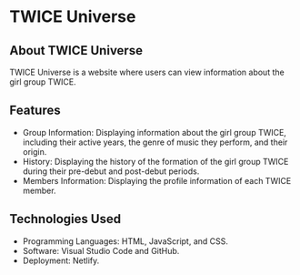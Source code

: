 # TWICE Universe

## About TWICE Universe

TWICE Universe is a website where users can view information about the girl group TWICE.

## Features

- Group Information: Displaying information about the girl group TWICE, including their active years, the genre of music they perform, and their origin.
- History: Displaying the history of the formation of the girl group TWICE during their pre-debut and post-debut periods.
- Members Information: Displaying the profile information of each TWICE member.

## Technologies Used

- Programming Languages: HTML, JavaScript, and CSS.
- Software: Visual Studio Code and GitHub.
- Deployment: Netlify.
